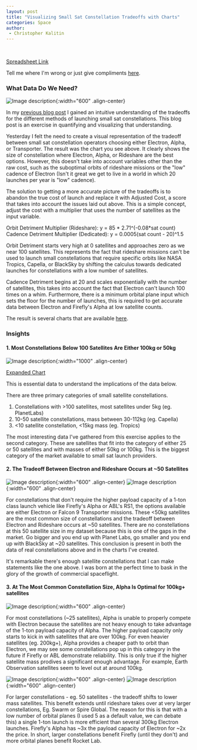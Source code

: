 ```yaml
---
layout: post
title: "Visualizing Small Sat Constellation Tradeoffs with Charts"
categories: Space
author:
 - Christopher Kalitin
---
```

<head>
    <meta property="og:image" content="{{site.url}}/assets/images/small-constellation-charts/Satellite-Count-Vs-Adjusted-Cost-100kg.png">
</head>

<a href="https://docs.google.com/spreadsheets/d/1VOgRbnAsQZdGIPoemRj5ApSLk_jxGanNliWEPnBB3p4/edit?gid=882883017#gid=882883017">Spreadsheet Link</a>

Tell me where I'm wrong or just give compliments <a href="https://x.com/CKalitin/status/1813437503480696867">here</a>.

### <b>What Data Do We Need?</b>

![Image description]({{site.url}}/assets/images/small-constellation-charts/Cost-vs-Sat-Count-For-Different-Providers.jpg){:width="600" .align-center}

In my <a href="https://ckalitin.github.io/space/2024/07/04/small-sat-constellations.html">previous blog post</a> I gained an intuitive understanding of the tradeoffs for the different methods of launching small sat constellations. This blog post is an exercise in quantifying and visualizing that understanding. 

Yesterday I felt the need to create a visual representation of the tradeoff between small sat constellation operators choosing either Electron, Alpha, or Transporter. The result was the chart you see above. It clearly shows the size of constellation where Electron, Alpha, or Rideshare are the best options. However, this doesn't take into account variables other than the raw cost, such as the suboptimal orbits of rideshare missions or the "low" cadence of Electron (Isn't it great we get to live in a world in which 20 launches per year is "low" cadence).

The solution to getting a more accurate picture of the tradeoffs is to abandon the true cost of launch and replace it with Adjusted Cost, a score that takes into account the issues laid out above. This is a simple concept, adjust the cost with a multiplier that uses the number of satellites as the input variable.

Orbit Detriment Multiplier (Rideshare):‎‎ y = 85 * 2.71^(-0.08*sat count)  
Cadence Detriment Multiplier (Dedicated): y = 0.0005(sat count - 20)^1.5

Orbit Detriment starts very high at 0 satellites and approaches zero as we near 100 satellites. This represents the fact that rideshare missions can't be used to launch small constellations that require specific orbits like NASA Tropics, Capella, or BlackSky by shifting the calculus towards dedicated launches for constellations with a low number of satellites. 

Cadence Detriment begins at 20 and scales exponentially with the number of satellites, this takes into account the fact that Electron can't launch 100 times on a whim. Furthermore, there is a minimum orbital plane input which sets the floor for the number of launches, this is required to get accurate data between Electron and Firefly's Alpha at low satellite counts.

The result is several charts that are available <a href="https://drive.google.com/drive/folders/14e-rQjeAEDLuwaDg5BAvVCHw09pzt7JR?usp=drive_link">here</a>.

### <b>Insights</b>

#### <b>1. Most Constellations Below 100 Satellites Are Either 100kg or 50kg</b>
![Image description]({{site.url}}/assets/images/small-sat-constellations/Chart.jpg){:width="1000" .align-center}

<a href="{{site.url}}/assets/images/small-sat-constellations/Chart.jpg">Expanded Chart</a>

This is essential data to understand the implications of the data below.

There are three primary categories of small satellite constellations.
1. Constellations with >100 satellites, most satellites under 5kg (eg. PlanetLabs)
2. 10-50 satellite constellations, mass between 30-112kg (eg. Capella)
3. <10 satellite constellation, <15kg mass (eg. Tropics)

The most interesting data I've gathered from this exercise applies to the second category. These are satellites that fit into the category of either 25 or 50 satellites and with masses of either 50kg or 100kg. This is the biggest category of the market available to small sat launch providers.

#### <b>2. The Tradeoff Between Electron and Rideshare Occurs at ~50 Satellites</b>
![Image description]({{site.url}}/assets/images/small-constellation-charts/Satellite-Count-Vs-Adjusted-Cost-25kg.png){:width="600" .align-center}
![Image description]({{site.url}}/assets/images/small-constellation-charts/Satellite-Count-Vs-Adjusted-Cost-50kg.png){:width="600" .align-center}

For constellations that don't require the higher payload capacity of a 1-ton class launch vehicle like Firefly's Alpha or ABL's RS1, the options available are either Electron or Falcon 9 Transporter missions. These <50kg satellites are the most common size of constellations and the tradeoff between Electron and Rideshare occurs at ~50 satellites. There are no constellations at this 50 satellite size in my dataset because this is one of the gaps in the market. Go bigger and you end up with Planet Labs, go smaller and you end up with BlackSky at ~20 satellites. This conclusion is present in both the data of real constellations above and in the charts I've created.

It's remarkable there's enough satellite constellations that I can make statements like the one above. I was born at the perfect time to bask in the glory of the growth of commercial spaceflight.

#### <b>3. At The Most Common Constellation Size, Alpha Is Optimal for 100kg+ satellites</b>
![Image description]({{site.url}}/assets/images/small-constellation-charts/Satellite-Mass-Vs-Adjusted-Cost-25.png){:width="600" .align-center}

For most constellations (~25 satellites), Alpha is unable to properly compete with Electron because the satellites are not heavy enough to take advantage of the 1-ton payload capacity of Alpha. The higher payload capacity only starts to kick in with satellites that are over 100kg. For even heavier satellites (eg. 200kg+), Alpha provides a cheaper path to orbit than Electron, we may see some constellations pop up in this category in the future if Firefly or ABL demonstrate reliability. This is only true if the higher satellite mass prodives a significant enough advantage. For example, Earth Observation satellites seem to level out at around 100kg.

![Image description]({{site.url}}/assets/images/small-constellation-charts/Satellite-Count-Vs-Adjusted-Cost-100kg.png){:width="600" .align-center}
![Image description]({{site.url}}/assets/images/small-constellation-charts/Satellite-Count-Vs-Adjusted-Cost-200kg.png){:width="600" .align-center}

For larger constellations - eg. 50 satellites - the tradeoff shifts to lower mass satellites. This benefit extends until rideshare takes over at very larger constellations, Eg. Swarm or Spire Global. The reason for this is that with a low number of orbital planes (I used 5 as a default value, we can debate this) a single 1-ton launch is more efficient than several 300kg Electron launches. Firefly's Alpha has ~3x the payload capacity of Electron for ~2x the price. In short, larger constellations benefit Firefly (until they don't) and more orbital planes benefit Rocket Lab. 
